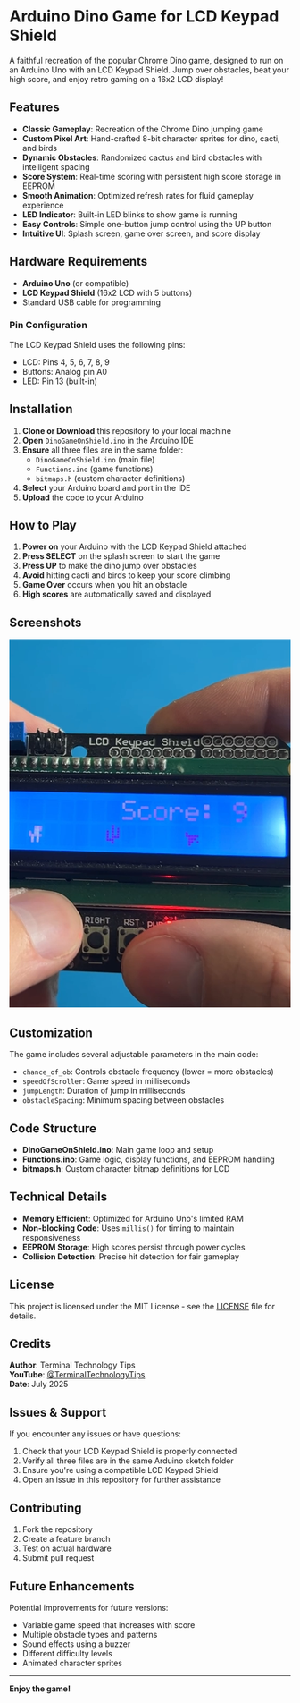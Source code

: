# Arduino Dino Game for LCD Keypad Shield

A faithful recreation of the popular Chrome Dino game, designed to run on an Arduino Uno with an LCD Keypad Shield. Jump over obstacles, beat your high score, and enjoy retro gaming on a 16x2 LCD display!

## Features

- **Classic Gameplay**: Recreation of the Chrome Dino jumping game
- **Custom Pixel Art**: Hand-crafted 8-bit character sprites for dino, cacti, and birds
- **Dynamic Obstacles**: Randomized cactus and bird obstacles with intelligent spacing
- **Score System**: Real-time scoring with persistent high score storage in EEPROM
- **Smooth Animation**: Optimized refresh rates for fluid gameplay experience
- **LED Indicator**: Built-in LED blinks to show game is running
- **Easy Controls**: Simple one-button jump control using the UP button
- **Intuitive UI**: Splash screen, game over screen, and score display

## Hardware Requirements

- **Arduino Uno** (or compatible)
- **LCD Keypad Shield** (16x2 LCD with 5 buttons)
- Standard USB cable for programming

### Pin Configuration
The LCD Keypad Shield uses the following pins:
- LCD: Pins 4, 5, 6, 7, 8, 9
- Buttons: Analog pin A0
- LED: Pin 13 (built-in)

## Installation

1. **Clone or Download** this repository to your local machine
2. **Open** `DinoGameOnShield.ino` in the Arduino IDE
3. **Ensure** all three files are in the same folder:
   - `DinoGameOnShield.ino` (main file)
   - `Functions.ino` (game functions)
   - `bitmaps.h` (custom character definitions)
4. **Select** your Arduino board and port in the IDE
5. **Upload** the code to your Arduino

## How to Play

1. **Power on** your Arduino with the LCD Keypad Shield attached
2. **Press SELECT** on the splash screen to start the game
3. **Press UP** to make the dino jump over obstacles
4. **Avoid** hitting cacti and birds to keep your score climbing
5. **Game Over** occurs when you hit an obstacle
6. **High scores** are automatically saved and displayed

## Screenshots

![Running](assets/arduino-dino-game.png)

## Customization

The game includes several adjustable parameters in the main code:

- `chance_of_ob`: Controls obstacle frequency (lower = more obstacles)
- `speedOfScroller`: Game speed in milliseconds
- `jumpLength`: Duration of jump in milliseconds
- `obstacleSpacing`: Minimum spacing between obstacles

## Code Structure

- **DinoGameOnShield.ino**: Main game loop and setup
- **Functions.ino**: Game logic, display functions, and EEPROM handling  
- **bitmaps.h**: Custom character bitmap definitions for LCD

## Technical Details

- **Memory Efficient**: Optimized for Arduino Uno's limited RAM
- **Non-blocking Code**: Uses `millis()` for timing to maintain responsiveness
- **EEPROM Storage**: High scores persist through power cycles
- **Collision Detection**: Precise hit detection for fair gameplay

## License

This project is licensed under the MIT License - see the [LICENSE](LICENSE) file for details.

## Credits

**Author**: Terminal Technology Tips  
**YouTube**: [@TerminalTechnologyTips](https://youtube.com/@TerminalTechnologyTips)  
**Date**: July 2025

## Issues & Support

If you encounter any issues or have questions:
1. Check that your LCD Keypad Shield is properly connected
2. Verify all three files are in the same Arduino sketch folder
3. Ensure you're using a compatible LCD Keypad Shield
4. Open an issue in this repository for further assistance

## Contributing

1. Fork the repository
2. Create a feature branch
3. Test on actual hardware
4. Submit pull request

## Future Enhancements

Potential improvements for future versions:
- Variable game speed that increases with score
- Multiple obstacle types and patterns
- Sound effects using a buzzer
- Different difficulty levels
- Animated character sprites

---

**Enjoy the game!**
